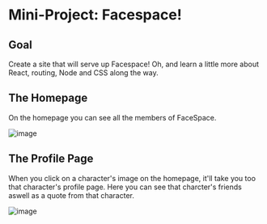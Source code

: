 # Mini-Project: Facespace!

## Goal

Create a site that will serve up Facespace! Oh, and learn a little more about React, routing, Node and CSS along the way.

## The Homepage

On the homepage you can see all the members of FaceSpace.

![image](https://user-images.githubusercontent.com/69764797/170743592-05b8b17a-3238-4237-81b8-c46c7197019f.png)

## The Profile Page

When you click on a character's image on the homepage, it'll take you too that character's profile page.
Here you can see that charcter's friends aswell as a quote from that character.

![image](https://user-images.githubusercontent.com/69764797/170744238-9f060119-85c1-4f2d-91b1-a46e6290afdd.png)

